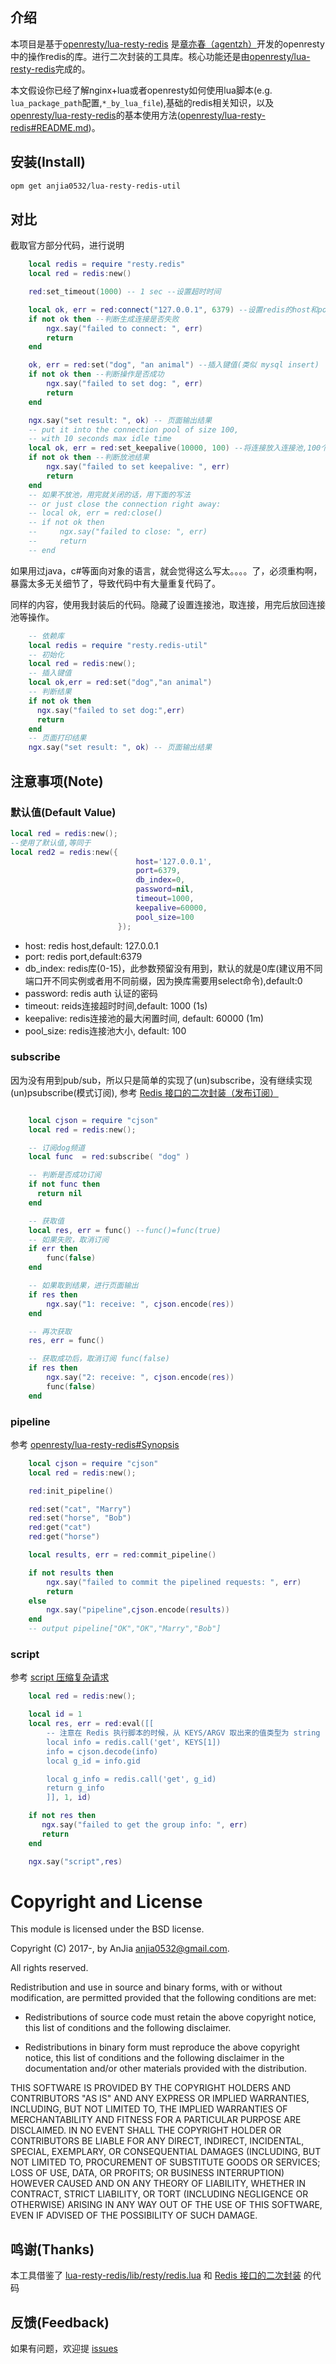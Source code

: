 
## 介绍

本项目是基于[openresty/lua-resty-redis][] 是[章亦春（agentzh）][agentzh]开发的openresty中的操作redis的库。进行二次封装的工具库。核心功能还是由[openresty/lua-resty-redis][]完成的。

本文假设你已经了解nginx+lua或者openresty如何使用lua脚本(e.g. `lua_package_path`配置,`*_by_lua_file`),基础的redis相关知识，以及[openresty/lua-resty-redis][]的基本使用方法([openresty/lua-resty-redis#README.md][README.md])。

## 安装(Install)

```bash
opm get anjia0532/lua-resty-redis-util
```

## 对比

截取官方部分代码，进行说明

```lua
    local redis = require "resty.redis"
    local red = redis:new()

    red:set_timeout(1000) -- 1 sec --设置超时时间

    local ok, err = red:connect("127.0.0.1", 6379) --设置redis的host和port
    if not ok then --判断生成连接是否失败
        ngx.say("failed to connect: ", err)
        return
    end

    ok, err = red:set("dog", "an animal") --插入键值(类似 mysql insert)
    if not ok then --判断操作是否成功
        ngx.say("failed to set dog: ", err)
        return
    end

    ngx.say("set result: ", ok) -- 页面输出结果
    -- put it into the connection pool of size 100,
    -- with 10 seconds max idle time
    local ok, err = red:set_keepalive(10000, 100) --将连接放入连接池,100个连接，最长10秒的闲置时间
    if not ok then --判断放池结果
        ngx.say("failed to set keepalive: ", err)
        return
    end
    -- 如果不放池，用完就关闭的话，用下面的写法
    -- or just close the connection right away:
    -- local ok, err = red:close()
    -- if not ok then
    --     ngx.say("failed to close: ", err)
    --     return
    -- end
```

如果用过java，c#等面向对象的语言，就会觉得这么写太。。。。了，必须重构啊，暴露太多无关细节了，导致代码中有大量重复代码了。

同样的内容，使用我封装后的代码。隐藏了设置连接池，取连接，用完后放回连接池等操作。

```lua
    -- 依赖库
    local redis = require "resty.redis-util"
    -- 初始化
    local red = redis:new();
    -- 插入键值
    local ok,err = red:set("dog","an animal")
    -- 判断结果
    if not ok then
      ngx.say("failed to set dog:",err)
      return
    end
    -- 页面打印结果
    ngx.say("set result: ", ok) -- 页面输出结果
```

## 注意事项(Note)

### 默认值(Default Value)

```lua
local red = redis:new();
--使用了默认值,等同于
local red2 = redis:new({
                            host='127.0.0.1',
                            port=6379,
                            db_index=0,
                            password=nil,
                            timeout=1000,
                            keepalive=60000,
                            pool_size=100
                        });
```

- host: redis host,default: 127.0.0.1
- port: redis port,default:6379
- db_index: redis库(0-15)，此参数预留没有用到，默认的就是0库(建议用不同端口开不同实例或者用不同前缀，因为换库需要用select命令),default:0
- password: redis auth 认证的密码
- timeout: reids连接超时时间,default: 1000 (1s)
- keepalive: redis连接池的最大闲置时间, default: 60000 (1m)
- pool_size: redis连接池大小, default: 100

### subscribe

因为没有用到pub/sub，所以只是简单的实现了(un)subscribe，没有继续实现(un)psubscribe(模式订阅), 参考 [Redis 接口的二次封装（发布订阅）][linkRedis接口的二次封装（发布订阅）]

```lua

    local cjson = require "cjson"
    local red = redis:new();

    -- 订阅dog频道
    local func  = red:subscribe( "dog" )

    -- 判断是否成功订阅
    if not func then
      return nil
    end

    -- 获取值
    local res, err = func() --func()=func(true)
    -- 如果失败，取消订阅
    if err then
        func(false)
    end

    -- 如果取到结果，进行页面输出
    if res then
        ngx.say("1: receive: ", cjson.encode(res))
    end

    -- 再次获取
    res, err = func()

    -- 获取成功后，取消订阅 func(false)
    if res then
        ngx.say("2: receive: ", cjson.encode(res))
        func(false)
    end

```

### pipeline

参考 [openresty/lua-resty-redis#Synopsis][]

```lua
    local cjson = require "cjson"
    local red = redis:new();

    red:init_pipeline()

    red:set("cat", "Marry")
    red:set("horse", "Bob")
    red:get("cat")
    red:get("horse")

    local results, err = red:commit_pipeline()

    if not results then
        ngx.say("failed to commit the pipelined requests: ", err)
        return
    else
        ngx.say("pipeline",cjson.encode(results))
    end
    -- output pipeline["OK","OK","Marry","Bob"]
```


### script

参考 [script 压缩复杂请求][linkScript压缩复杂请求]

```lua
    local red = redis:new();

    local id = 1
    local res, err = red:eval([[
        -- 注意在 Redis 执行脚本的时候，从 KEYS/ARGV 取出来的值类型为 string
        local info = redis.call('get', KEYS[1])
        info = cjson.decode(info)
        local g_id = info.gid

        local g_info = redis.call('get', g_id)
        return g_info
        ]], 1, id)

    if not res then
       ngx.say("failed to get the group info: ", err)
       return
    end

    ngx.say("script",res)
```

Copyright and License
=====================

This module is licensed under the BSD license.

Copyright (C) 2017-, by AnJia <anjia0532@gmail.com>.

All rights reserved.

Redistribution and use in source and binary forms, with or without modification, are permitted provided that the following conditions are met:

* Redistributions of source code must retain the above copyright notice, this list of conditions and the following disclaimer.

* Redistributions in binary form must reproduce the above copyright notice, this list of conditions and the following disclaimer in the documentation and/or other materials provided with the distribution.

THIS SOFTWARE IS PROVIDED BY THE COPYRIGHT HOLDERS AND CONTRIBUTORS "AS IS" AND ANY EXPRESS OR IMPLIED WARRANTIES, INCLUDING, BUT NOT LIMITED TO, THE IMPLIED WARRANTIES OF MERCHANTABILITY AND FITNESS FOR A PARTICULAR PURPOSE ARE DISCLAIMED. IN NO EVENT SHALL THE COPYRIGHT HOLDER OR CONTRIBUTORS BE LIABLE FOR ANY DIRECT, INDIRECT, INCIDENTAL, SPECIAL, EXEMPLARY, OR CONSEQUENTIAL DAMAGES (INCLUDING, BUT NOT LIMITED TO, PROCUREMENT OF SUBSTITUTE GOODS OR SERVICES; LOSS OF USE, DATA, OR PROFITS; OR BUSINESS INTERRUPTION) HOWEVER CAUSED AND ON ANY THEORY OF LIABILITY, WHETHER IN CONTRACT, STRICT LIABILITY, OR TORT (INCLUDING NEGLIGENCE OR OTHERWISE) ARISING IN ANY WAY OUT OF THE USE OF THIS SOFTWARE, EVEN IF ADVISED OF THE POSSIBILITY OF SUCH DAMAGE.


## 鸣谢(Thanks)

本工具借鉴了 [lua-resty-redis/lib/resty/redis.lua][] 和 [Redis 接口的二次封装][linkRedis接口的二次封装] 的代码

## 反馈(Feedback)

如果有问题，欢迎提 [issues][]

[openresty/lua-resty-redis]: https://github.com/openresty/lua-resty-redis
[agentzh]: https://github.com/agentzh
[README.md]: https://github.com/openresty/lua-resty-redis/blob/master/README.markdown
[linkScript压缩复杂请求]: https://moonbingbing.gitbooks.io/openresty-best-practices/content/redis/script.html
[openresty/lua-resty-redis#Synopsis]: https://github.com/openresty/lua-resty-redis/blob/master/README.markdown#synopsis
[linkRedis接口的二次封装（发布订阅）]: https://moonbingbing.gitbooks.io/openresty-best-practices/content/redis/pub_sub_package.html
[linkRedis接口的二次封装]: https://moonbingbing.gitbooks.io/openresty-best-practices/content/redis/out_package.html
[lua-resty-redis/lib/resty/redis.lua]: https://github.com/openresty/lua-resty-redis/blob/master/lib/resty/redis.lua
[issues]: https://github.com/anjia0532/lua-resty-redis-util/issues/new
